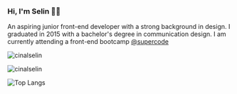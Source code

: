 ### Hi, I'm Selin 👋🏽

An aspiring junior front-end developer with a strong background in design. I graduated in 2015 with a bachelor's degree in communication design. 
I am currently attending a front-end bootcamp [@supercode](https://www.super-code.de/)

<p align="left"> <img src="https://komarev.com/ghpvc/?username=cinalselin&label=Profile%20views&color=0e75b6&style=flat" alt="cinalselin" /> </p>
<p><img align="center" src="https://github-readme-stats.vercel.app/api/top-langs?username=cinalselin&show_icons=true&locale=en&layout=compact" alt="cinalselin" /></p>

![Top Langs](https://github-readme-stats.vercel.app/api/top-langs/?username=cinalselin&theme=tokyonight)




